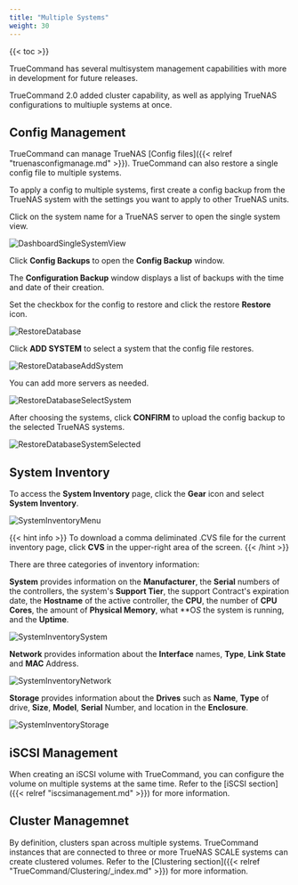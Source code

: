 ```yaml
---
title: "Multiple Systems"
weight: 30
---
```


{{< toc >}}

TrueCommand has several multisystem management capabilities with more in development for future releases.

TrueCommand 2.0 added cluster capability, as well as applying TrueNAS configurations to multiuple systems at once. 

## Config Management

TrueCommand can manage TrueNAS [Config files]({{< relref "truenasconfigmanage.md" >}}).
TrueCommand can also restore a single config file to multiple systems.

To apply a config to multiple systems, first create a config backup from the TrueNAS system with the settings you want to apply to other TrueNAS units.

Click on the system name for a TrueNAS server to open the single system view.

![DashboardSingleSystemView](/images/TrueCommand/2.0/DashboardSingleSystemView.png "Dashboard Single System View")

Click **Config Backups** to open the **Config Backup** window.

The **Configuration Backup** window displays a list of backups with the time and date of their creation.

Set the checkbox for the config to restore and click the <mat-icon role="img" class="mat-icon notranslate material-icons mat-icon-no-color" aria-hidden="true">restore</mat-icon> **Restore** icon.

![RestoreDatabase](/images/TrueCommand/2.0/RestoreDatabase.png "RestoreDatabase")

Click **ADD SYSTEM** to select a system that the config file restores.

![RestoreDatabaseAddSystem](/images/TrueCommand/2.0/RestoreDatabaseAddSystem.png "RestoreDatabaseAddSystem")

You can add more servers as needed.

![RestoreDatabaseSelectSystem](/images/TrueCommand/2.0/RestoreDatabaseSelectSystem.png "RestoreDatabaseSelectSystem")

After choosing the systems, click **CONFIRM** to upload the config backup to the selected TrueNAS systems.

![RestoreDatabaseSystemSelected](/images/TrueCommand/2.0/RestoreDatabaseSystemSelected.png "RestoreDatabaseSystemSelected")

## System Inventory

To access the **System Inventory** page, click the **Gear** icon and select **System Inventory**.

![SystemInventoryMenu](/images/TrueCommand/2.1/SystemInventoryMenu.png "Access the System Inventory Page")

{{< hint info >}}
To download a comma deliminated .CVS file for the current inventory page, click **CVS** in the upper-right area of the screen.
{{< /hint >}}

There are three categories of inventory information:

**System** provides information on the **Manufacturer**, the **Serial** numbers of the controllers, the system's **Support Tier**, the support Contract's expiration date, the **Hostname** of the active controller, the **CPU**, the number of **CPU Cores**, the amount of **Physical Memory**, what **O*S* the system is running, and the **Uptime**.

![SystemInventorySystem](/images/TrueCommand/2.0/SystemInventorySystem.png "System Information")

**Network** provides information about the **Interface** names, **Type**, **Link State** and **MAC** Address.

![SystemInventoryNetwork](/images/TrueCommand/2.0/SystemInventoryNetwork.png "System Network Information")

**Storage** provides information about the **Drives** such as **Name**, **Type** of drive, **Size**, **Model**, **Serial** Number, and location in the **Enclosure**.

![SystemInventoryStorage](/images/TrueCommand/2.0/SystemInventoryStorage.png "System Storage Information")

## iSCSI Management

When creating an iSCSI volume with TrueCommand, you can configure the volume on multiple systems at the same time.
Refer to the [iSCSI section]({{< relref "iscsimanagement.md" >}}) for more information.

## Cluster Managemnet

By definition, clusters span across multiple systems.
TrueCommand instances that are connected to three or more TrueNAS SCALE systems can create clustered volumes.
Refer to the [Clustering section]({{< relref "TrueCommand/Clustering/_index.md" >}}) for more information.
